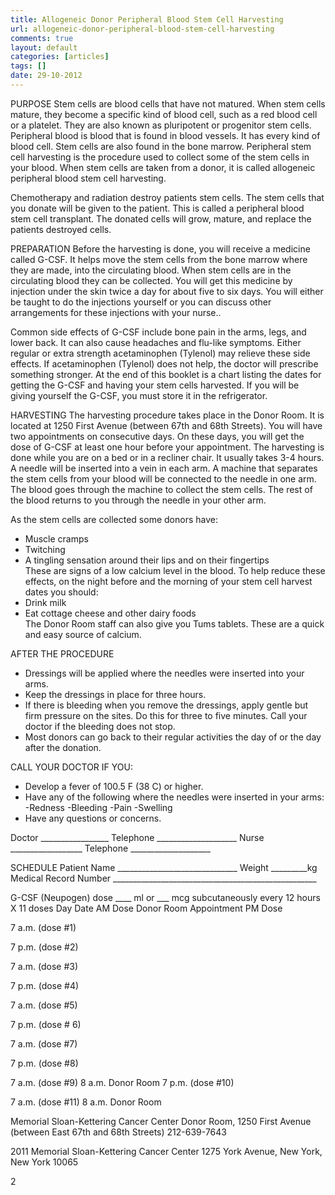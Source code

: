```yaml
---
title: Allogeneic Donor Peripheral Blood Stem Cell Harvesting
url: allogeneic-donor-peripheral-blood-stem-cell-harvesting
comments: true
layout: default
categories: [articles]
tags: []
date: 29-10-2012
---
```

PURPOSE
Stem cells are blood cells that have not matured. When stem cells mature, they become a specific kind of blood cell, such as a red blood cell or a platelet. They are also known as pluripotent or progenitor stem cells. Peripheral blood is blood that is found in blood vessels. It has every kind of blood cell. Stem cells are also found in the bone marrow. Peripheral stem cell harvesting is the procedure used to collect some of the stem cells in your blood. When stem cells are taken from a donor, it is called allogeneic peripheral blood stem cell harvesting. 

Chemotherapy and radiation destroy patients stem cells. The stem cells that you donate will be given to the patient. This is called a peripheral blood stem cell transplant. The donated cells will grow, mature, and replace the patients destroyed cells.

PREPARATION
Before the harvesting is done, you will receive a medicine called G-CSF. It helps move the stem cells from the bone marrow where they are made, into the circulating blood. When stem cells are in the circulating blood they can be collected. You will get this medicine by injection under the skin twice a day for about five to six days. You will either be taught to do the injections yourself or you can discuss other arrangements for these injections with your nurse..  

Common side effects of G-CSF include bone pain in the arms, legs, and lower back. It can also cause headaches and flu-like symptoms. Either regular or extra strength acetaminophen (Tylenol) may relieve these side effects. If acetaminophen (Tylenol)  does not help, the doctor will prescribe something stronger. At the end of this booklet is a chart listing the dates for getting the G-CSF and having your stem cells harvested. If you will be giving yourself the G-CSF, you must store it in the refrigerator. 

HARVESTING
The harvesting procedure takes place in the Donor Room. It is located at 1250 First Avenue (between 67th and 68th Streets). You will have two appointments on consecutive days. On these days, you will get the dose of G-CSF at least one hour before your appointment. The harvesting is done while you are on a bed or in a recliner chair. It usually takes 3-4 hours. A needle will be inserted into a vein in each arm. A machine that separates the stem cells from your blood will be connected to the needle in one arm. The blood goes through the machine to collect the stem cells. The rest of the blood returns to you through the needle in your other arm.  

As the stem cells are collected some donors have:
* Muscle cramps 
* Twitching 
* A tingling sensation around their lips and on their fingertips  
These are signs of a low calcium level in the blood. To help reduce these effects, on the night before and the morning of your stem cell harvest dates you should:
* Drink milk 
* Eat cottage cheese and other dairy foods  
The Donor Room staff can also give you Tums tablets. These are a quick and easy source of calcium.

AFTER THE PROCEDURE
* Dressings will be applied where the needles were inserted into your arms.  
* Keep the dressings in place for three hours.  
* If there is bleeding when you remove the dressings, apply gentle but firm pressure on the sites. Do this for three to five minutes. Call your doctor if the bleeding does not stop.
* Most donors can go back to their regular activities the day of or the day after the donation.

CALL YOUR DOCTOR IF YOU:
* Develop a fever of 100.5 F (38 C) or higher.
* Have any of the following where the needles were inserted in your arms:
-Redness 
-Bleeding 
-Pain 
-Swelling 
* Have any questions or concerns.

Doctor _________________	Telephone ____________________ 
Nurse __________________	Telephone ____________________

SCHEDULE 
Patient Name ______________________________ 	Weight _________kg
Medical Record Number ___________________________________________________

G-CSF (Neupogen) dose ____ ml or ___ mcg subcutaneously every 12 hours X 11 doses
Day
Date
AM Dose
Donor Room Appointment
PM Dose


7 a.m. (dose #1)

7 p.m. (dose #2)


7 a.m. (dose #3)

7 p.m. (dose #4)


7 a.m. (dose #5)

7 p.m. (dose # 6)


7 a.m. (dose #7)

7 p.m. (dose #8)


7 a.m. (dose #9)
8 a.m. 
Donor Room 
7 p.m. (dose #10)


 7 a.m. (dose #11)
8 a.m.
Donor Room 


Memorial Sloan-Kettering Cancer Center
Donor Room, 1250 First Avenue
(between East 67th and 68th Streets)
212-639-7643



2011 Memorial Sloan-Kettering Cancer Center
1275 York Avenue, New York, New York 10065




2


